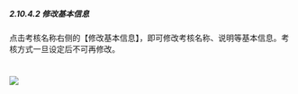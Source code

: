 ##### 2.10.4.2 修改基本信息

点击考核名称右侧的【修改基本信息】，即可修改考核名称、说明等基本信息。考核方式一旦设定后不可再修改。

# ![](/assets/10.4.2修改基本信息.png)


